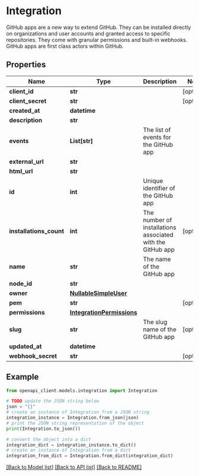 # Integration

GitHub apps are a new way to extend GitHub. They can be installed directly on organizations and user accounts and granted access to specific repositories. They come with granular permissions and built-in webhooks. GitHub apps are first class actors within GitHub.

## Properties

Name | Type | Description | Notes
------------ | ------------- | ------------- | -------------
**client_id** | **str** |  | [optional] 
**client_secret** | **str** |  | [optional] 
**created_at** | **datetime** |  | 
**description** | **str** |  | 
**events** | **List[str]** | The list of events for the GitHub app | 
**external_url** | **str** |  | 
**html_url** | **str** |  | 
**id** | **int** | Unique identifier of the GitHub app | 
**installations_count** | **int** | The number of installations associated with the GitHub app | [optional] 
**name** | **str** | The name of the GitHub app | 
**node_id** | **str** |  | 
**owner** | [**NullableSimpleUser**](NullableSimpleUser.md) |  | 
**pem** | **str** |  | [optional] 
**permissions** | [**IntegrationPermissions**](IntegrationPermissions.md) |  | 
**slug** | **str** | The slug name of the GitHub app | [optional] 
**updated_at** | **datetime** |  | 
**webhook_secret** | **str** |  | [optional] 

## Example

```python
from openapi_client.models.integration import Integration

# TODO update the JSON string below
json = "{}"
# create an instance of Integration from a JSON string
integration_instance = Integration.from_json(json)
# print the JSON string representation of the object
print(Integration.to_json())

# convert the object into a dict
integration_dict = integration_instance.to_dict()
# create an instance of Integration from a dict
integration_from_dict = Integration.from_dict(integration_dict)
```
[[Back to Model list]](../README.md#documentation-for-models) [[Back to API list]](../README.md#documentation-for-api-endpoints) [[Back to README]](../README.md)


